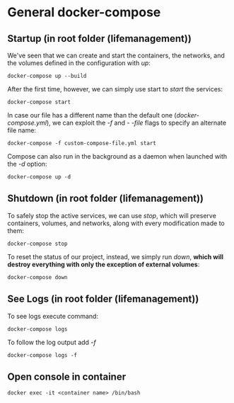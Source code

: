 ﻿# General docker-compose

## Startup (in root folder (lifemanagement))
We've seen that we can create and start the containers, the networks, and the volumes defined in the configuration with *up*:

    docker-compose up --build
    
After the first time, however, we can simply use start to *start* the services:

    docker-compose start

In case our file has a different name than the default one (*docker-compose.yml*), we can exploit the *-f* and *- -file*  flags to specify an alternate file name:

    docker-compose -f custom-compose-file.yml start

Compose can also run in the background as a daemon when launched with the *-d* option:

    docker-compose up -d

## Shutdown (in root folder (lifemanagement))
To safely stop the active services, we can use *stop*, which will preserve containers, volumes, and networks, along with every modification made to them:

    docker-compose stop

To reset the status of our project, instead, we simply run *down*, **which will destroy everything with only the exception of external volumes**:

    docker-compose down

## See Logs (in root folder (lifemanagement))
To see logs execute command:

    docker-compose logs

To follow the log output add *-f*

    docker-compose logs -f

## Open console in container
    docker exec -it <container name> /bin/bash